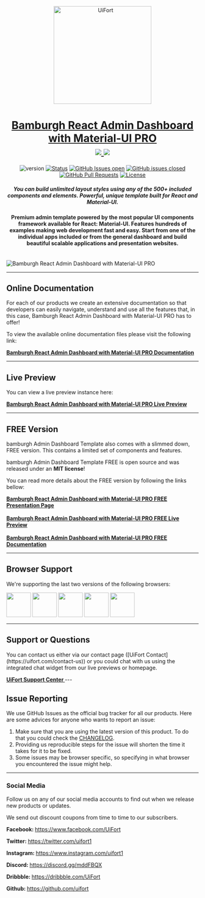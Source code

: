 <p align="center">
    <a href="https://uifort.com" title="UiFort.com">
        <img width=256px height=256px src="https://demo.uifort.com/github-static-assets/ui-fort-logo.png" alt="UiFort">
    </a>
</p>
<h1 align="center">
    <a href="https://uifort.com/template/bamburgh-react-admin-dashboard-material-ui-pro">Bamburgh React Admin Dashboard with Material-UI PRO</a>
    <br>
    <a href="https://twitter.com/intent/tweet?url=https://uifort.com/template/bamburgh-react-admin-dashboard-material-ui-pro&text=View any of the 5+ live previews we&#39;ve set up to learn why this dashboard template is the last one you&#39;ll ever need!">
        <img src="https://img.shields.io/twitter/url/http/shields.io.svg?style=social" />
    </a>
    <a href="https://twitter.com/uifort1">
        <img src="https://img.shields.io/twitter/follow/uifort1.svg?style=social&label=Follow" />
    </a>
</h1>
<div align="center">

  ![version](https://img.shields.io/badge/version-1.0.0-blue.svg)
  [![Status](https://img.shields.io/badge/status-active-success.svg)]()
  [![GitHub Issues open](https://img.shields.io/github/issues/uifort/bamburgh-react-admin-dashboard-material-ui-pro.svg)](https://github.com/uifort/bamburgh-react-admin-dashboard-material-ui-pro/issues)
  [![GitHub issues closed](https://img.shields.io/github/issues-closed-raw/uifort/bamburgh-react-admin-dashboard-material-ui-pro.svg?maxAge=2592000)](https://github.com/uifort/bamburgh-react-admin-dashboard-material-ui-pro/issues?q=is%3Aissue+is%3Aclosed)
  [![GitHub Pull Requests](https://img.shields.io/github/issues-pr/uifort/bamburgh-react-admin-dashboard-material-ui-pro.svg)](https://github.com/uifort/bamburgh-react-admin-dashboard-material-ui-pro/pulls)
  [![License](https://img.shields.io/badge/license-UiFort-blue.svg)](/LICENSE)

</div>

<h5 align="center">You can build unlimited layout styles using any of the 500+ included components and elements. Powerful, unique template built for React and Material-UI.</h5>

<h4 align="center">Premium admin template powered by the most popular UI components framework available for React: Material-UI. Features hundreds of examples making web development fast and easy. Start from one of the individual apps included or from the general dashboard and build beautiful scalable applications and presentation websites.</h4>

<br />

<img src="https://demo.uifort.com/github-static-assets/bamburgh-react-admin-dashboard-material-ui-pro.jpg" alt="Bamburgh React Admin Dashboard with Material-UI PRO">

---

<h2>
    Online Documentation
</h2>

<p>For each of our products we create an extensive documentation so that developers can easily navigate, understand and use all the features that, in this case, Bamburgh React Admin Dashboard with Material-UI PRO has to offer!</p>
<p>To view the available online documentation files please visit the following link:</p>
<b>
    <a href="https://docs.uifort.com/bamburgh-react-admin-dashboard-material-ui-pro-docs" title="Click to view the online documentation for Bamburgh React Admin Dashboard with Material-UI PRO">
        Bamburgh React Admin Dashboard with Material-UI PRO Documentation
    </a>
</b>

---

<h2>
    Live Preview
</h2>

<p>You can view a live preview instance here:</p>
<b>
    <a href="https://demo.uifort.com/bamburgh-react-admin-dashboard-material-ui-pro-demo" title="Click to view the live preview for Bamburgh React Admin Dashboard with Material-UI PRO">
        Bamburgh React Admin Dashboard with Material-UI PRO Live Preview
    </a>
</b>

---

<h2>
    FREE Version
</h2>

<p>bamburgh Admin Dashboard Template also comes with a slimmed down, FREE version. This contains a limited set of components and features.</p>
<p>bamburgh Admin Dashboard Template FREE is open source and was released under an <b>MIT license</b>!</p>
<p>
    You can read more details about the FREE version by following the links bellow:
</p>
<b>
    <a href="https://uifort.com/template/bamburgh-react-admin-dashboard-material-ui-free" title="Click to view Bamburgh React Admin Dashboard with Material-UI PRO Admin Dashboard Template FREE presentation page">
        Bamburgh React Admin Dashboard with Material-UI PRO FREE Presentation Page
    </a>
    <br><br>
    <a href="https://demo.uifort.com/bamburgh-react-admin-dashboard-material-ui-free-demo" title="Click to view Bamburgh React Admin Dashboard with Material-UI PRO Admin Dashboard Template FREE live preview">
        Bamburgh React Admin Dashboard with Material-UI PRO FREE Live Preview
    </a>
    <br><br>
    <a href="https://docs.uifort.com/bamburgh-react-admin-dashboard-material-ui-free-docs" title="Click to view Bamburgh React Admin Dashboard with Material-UI PRO Admin Dashboard Template FREE documentation">
        Bamburgh React Admin Dashboard with Material-UI PRO FREE Documentation
    </a>
</b>

---

<h2>
    Browser Support
</h2>
<p>
    We're supporting the last two versions of the following browsers:
</p>
<p>
<img src="https://demo.uifort.com/github-assets/browsers/chrome.png" width="64" height="64"> <img src="https://demo.uifort.com/github-assets/browsers/firefox.png" width="64" height="64"> <img src="https://demo.uifort.com/github-assets/browsers/edge.png" width="64" height="64"> <img src="https://demo.uifort.com/github-assets/browsers/safari.png" width="64" height="64"> <img src="https://demo.uifort.com/github-assets/browsers/opera.png" width="64" height="64">
</p>

---

<h2>
    Support or Questions
</h2>
<p>
    You can contact us either via our contact page ([UiFort Contact](https://uifort.com/contact-us)) or you could chat with us using the integrated chat widget from our live previews or homepage.
</p>
<b>
    <a href="https://uifort.com/support-center" title="Click to view the UiFort Support Center">
        UiFort Support Center
    </a>
</b>
---

<h2>
    Issue Reporting
</h2>

<p>We use GitHub Issues as the official bug tracker for all our products. Here are some advices for anyone who wants to report an issue:</p>

1. Make sure that you are using the latest version of this product. To do that you could check the [CHANGELOG](./CHANGELOG.md).
2. Providing us reproducible steps for the issue will shorten the time it takes for it to be fixed.
3. Some issues may be browser specific, so specifying in what browser you encountered the issue might help.

---

### Social Media

<p>Follow us on any of our social media accounts to find out when we release new products or updates.</p>
<p>We send out discount coupons from time to time to our subscribers.</p>
<p><b>Facebook: </b><a href="https://www.facebook.com/UiFort">https:&#x2F;&#x2F;www.facebook.com&#x2F;UiFort</a></p>
<p><b>Twitter: </b><a href="https://twitter.com/uifort1">https:&#x2F;&#x2F;twitter.com&#x2F;uifort1</a></p>
<p><b>Instagram: </b><a href="https://www.instagram.com/uifort1">https:&#x2F;&#x2F;www.instagram.com&#x2F;uifort1</a></p>
<p><b>Discord: </b><a href="https://discord.gg/mddFBQX">https:&#x2F;&#x2F;discord.gg&#x2F;mddFBQX</a></p>
<p><b>Dribbble: </b><a href="https://dribbble.com/UiFort">https:&#x2F;&#x2F;dribbble.com&#x2F;UiFort</a></p>
<p><b>Github: </b><a href="https://github.com/uifort">https:&#x2F;&#x2F;github.com&#x2F;uifort</a></p>

